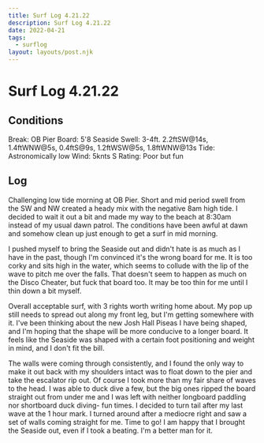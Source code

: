 ```yaml
---
title: Surf Log 4.21.22
description: Surf Log 4.21.22
date: 2022-04-21
tags:
  - surflog
layout: layouts/post.njk
---
```

# Surf Log 4.21.22

## Conditions
Break: OB Pier
Board: 5'8 Seaside
Swell: 3-4ft. 2.2ftSW@14s, 1.4ftWNW@5s, 0.4ftS@9s, 1.2ftWSW@5s, 1.8ftWNW@13s
Tide: Astronomically low
Wind: 5knts S
Rating: Poor but fun

## Log
Challenging low tide morning at OB Pier. Short and mid period swell from the SW and NW created a heady mix with the negative 8am high tide. I decided to wait it out a bit and made my way to the beach at 8:30am instead of my usual dawn patrol. The conditions have been awful at dawn and somehow clean up just enough to get a surf in mid morning. 

I pushed myself to bring the Seaside out and didn't hate is as much as I have in the past, though I'm convinced it's the wrong board for me. It is too corky and sits high in the water, which seems to collude with the lip of the wave to pitch me over the falls. That doesn't seem to happen as much on the Disco Cheater, but fuck that board too. It may be too thin for me until I thin down a bit myself.

Overall acceptable surf, with 3 rights worth writing home about. My pop up still needs to spread out along my front leg, but I'm getting somewhere with it. I've been thinking about the new Josh Hall Piseas I have being shaped, and I'm hoping that the shape will be more conducive to a longer board. It feels like the Seaside was shaped with a certain foot positioning and weight in mind, and I don't fit the bill.

The walls were coming through consistently, and I found the only way to make it out back with my shoulders intact was to float down to the pier and take the escalator rip out. Of course I took more than my fair share of waves to the head. I was able to duck dive a few, but the big ones ripped the board straight out from under me and I was left with neither longboard paddling nor shortboard duck diving- fun times. I decided to turn tail after my last wave at the 1 hour mark. I turned around after a mediocre right and saw a set of walls coming straight for me. Time to go! I am happy that I brought the Seaside out, even if I took a beating. I'm a better man for it. 
